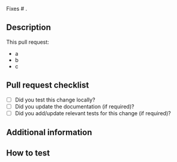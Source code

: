 Fixes # .

<!-- Reference the issue corresponding to this PR. If an issue does not exist,
consider opening one or writing a detailed description of what this PR changes 
and its value in the following sections. -->
<!-- GitHub Docs on Keywords: https://docs.github.com/en/get-started/writing-on-github/working-with-advanced-formatting/using-keywords-in-issues-and-pull-requests -->

## Description

<!-- What is the purpose of this pull request? -->

This pull request:

- a
- b
- c

## Pull request checklist

<!-- Quick checklist to ensure high-quality Pull Request. -->

- [ ] Did you test this change locally?
- [ ] Did you update the documentation (if required)?
- [ ] Did you add/update relevant tests for this change (if required)?

## Additional information

<!-- Do you have any other information about this pull request? This may include screenshots, references, and/or implementation notes. -->

## How to test

<!-- Please add any relevant details to test this functionality even if you added automated tests -->